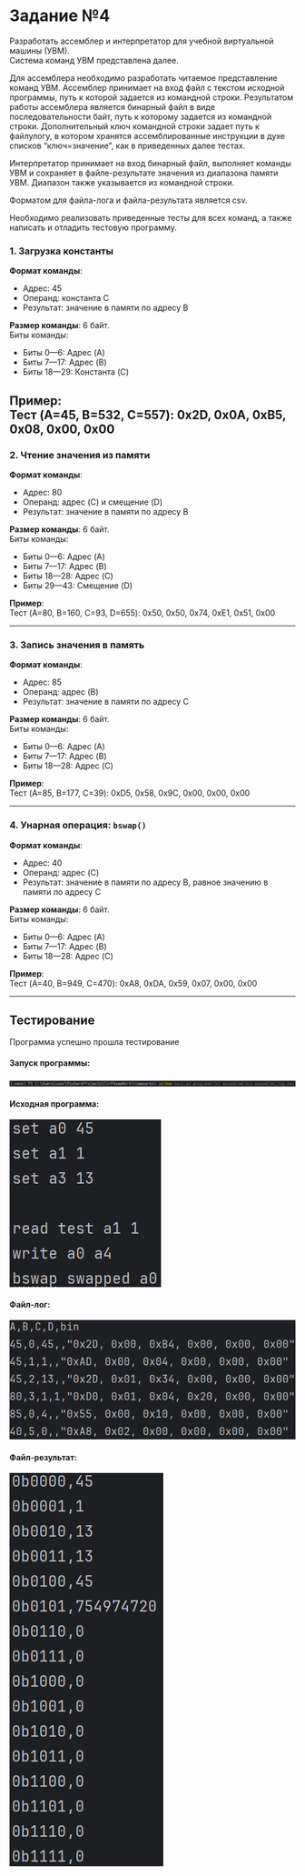 # Задание №4

Разработать ассемблер и интерпретатор для учебной виртуальной машины (УВМ).  
Система команд УВМ представлена далее.

Для ассемблера необходимо разработать читаемое представление команд УВМ. Ассемблер принимает на вход файл с текстом исходной программы, путь к которой задается из командной строки. Результатом работы ассемблера является бинарный файл в виде последовательности байт, путь к которому задается из командной строки. Дополнительный ключ командной строки задает путь к файлулогу, в котором хранятся ассемблированные инструкции в духе списков “ключ=значение”, как в приведенных далее тестах.  

Интерпретатор принимает на вход бинарный файл, выполняет команды УВМ и сохраняет в файле-результате значения из диапазона памяти УВМ. Диапазон также указывается из командной строки.  

Форматом для файла-лога и файла-результата является csv.  

Необходимо реализовать приведенные тесты для всех команд, а также написать и отладить тестовую программу.

### 1. Загрузка константы

**Формат команды**:  
- Адрес: 45  
- Операнд: константа C  
- Результат: значение в памяти по адресу B

**Размер команды**: 6 байт.  
Биты команды:  
- Биты 0—6: Адрес (A)  
- Биты 7—17: Адрес (B)  
- Биты 18—29: Константа (C)  

**Пример**:  
Тест (A=45, B=532, C=557):
0x2D, 0x0A, 0xB5, 0x08, 0x00, 0x00
---

### 2. Чтение значения из памяти

**Формат команды**:  
- Адрес: 80  
- Операнд: адрес (C) и смещение (D)  
- Результат: значение в памяти по адресу B

**Размер команды**: 6 байт.  
Биты команды:  
- Биты 0—6: Адрес (A)  
- Биты 7—17: Адрес (B)  
- Биты 18—28: Адрес (C)  
- Биты 29—43: Смещение (D)  

**Пример**:  
Тест (A=80, B=160, C=93, D=655):
0x50, 0x50, 0x74, 0xE1, 0x51, 0x00

---

### 3. Запись значения в память

**Формат команды**:  
- Адрес: 85  
- Операнд: адрес (B)  
- Результат: значение в памяти по адресу C

**Размер команды**: 6 байт.  
Биты команды:  
- Биты 0—6: Адрес (A)  
- Биты 7—17: Адрес (B)  
- Биты 18—28: Адрес (C)  

**Пример**:  
Тест (A=85, B=177, C=39):
0xD5, 0x58, 0x9C, 0x00, 0x00, 0x00

---

### 4. Унарная операция: `bswap()`

**Формат команды**:  
- Адрес: 40  
- Операнд: адрес (C)  
- Результат: значение в памяти по адресу B, равное значению в памяти по адресу C

**Размер команды**: 6 байт.  
Биты команды:  
- Биты 0—6: Адрес (A)  
- Биты 7—17: Адрес (B)  
- Биты 18—28: Адрес (C)  

**Пример**:  
Тест (A=40, B=949, C=470):
0xA8, 0xDA, 0x59, 0x07, 0x00, 0x00

---

## Тестирование
Программа успешно прошла тестирование 
#### Запуск программы:
![img_9.png](img_9.png)
#### Исходная программа:  
![img_4.png](img_4.png)  
  
#### Файл-лог:  
![img_5.png](img_5.png)
  
#### Файл-результат:  
![img_6.png](img_6.png)
